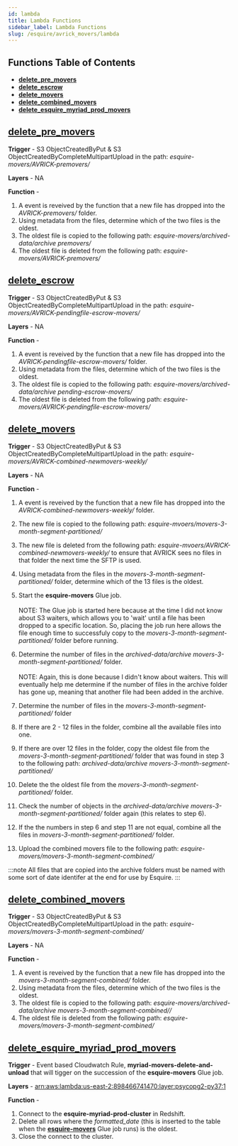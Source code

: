 ```yaml
---
id: lambda
title: Lambda Functions
sidebar_label: Lambda Functions
slug: /esquire/avrick_movers/lambda
---
```


## Functions Table of Contents
- [**delete_pre_movers**](#delete_pre_movers)
- [**delete_escrow**](#delete_escrow)
- [**delete_movers**](#delete_movers)
- [**delete_combined_movers**](#delete_combined_movers)
- [**delete_esquire_myriad_prod_movers**](#delete_esquire_myriad_prod_movers)





## [**delete_pre_movers**](https://us-east-2.console.aws.amazon.com/lambda/home?region=us-east-2#/functions/delete_pre_movers?tab=configuration)

**Trigger** - S3 ObjectCreatedByPut & S3 ObjectCreatedByCompleteMultipartUpload in the path: *esquire-movers/AVRICK-premovers/*

**Layers** - NA

**Function** - 
  1. A event is reveived by the function that a new file has dropped into the *AVRICK-premovers/* folder. 
  2. Using metadata from the files, determine which of the two files is the oldest. 
  3. The oldest file is copied to the following path: *esquire-movers/archived-data/archive premovers/* 
  4. The oldest file is deleted from the following path: *esquire-movers/AVRICK-premovers/*


## [**delete_escrow**](https://us-east-2.console.aws.amazon.com/lambda/home?region=us-east-2#/functions/delete_escrow?tab=configuration)

**Trigger** - S3 ObjectCreatedByPut & S3 ObjectCreatedByCompleteMultipartUpload in the path: *esquire-movers/AVRICK-pendingfile-escrow-movers/*

**Layers** - NA

**Function** - 
  1. A event is reveived by the function that a new file has dropped into the *AVRICK-pendingfile-escrow-movers/* folder. 
  2. Using metadata from the files, determine which of the two files is the oldest. 
  3. The oldest file is copied to the following path: *esquire-movers/archived-data/archive pending-escrow-movers/* 
  4. The oldest file is deleted from the following path: *esquire-movers/AVRICK-pendingfile-escrow-movers/*


## [**delete_movers**](https://us-east-2.console.aws.amazon.com/lambda/home?region=us-east-2#/functions/delete_movers?tab=configuration)

**Trigger** - S3 ObjectCreatedByPut & S3 ObjectCreatedByCompleteMultipartUpload in the path: *esquire-movers/AVRICK-combined-newmovers-weekly/*

**Layers** - NA

**Function** - 
  1. A event is reveived by the function that a new file has dropped into the *AVRICK-combined-newmovers-weekly/* folder. 
  2. The new file is copied to the following path: *esquire-mvoers/movers-3-month-segment-partitioned/*
  3. The new file is deleted from the following path: *esquire-mvoers/AVRICK-combined-newmovers-weekly/* to ensure that AVRICK sees no files in that folder the next time the SFTP is used.
  4. Using metadata from the files in the *movers-3-month-segment-partitioned/* folder, determine which of the 13 files is the oldest. 
  5. Start the **esquire-movers** Glue job. <br />
  <br /> NOTE: The Glue job is started here because at the time I did not know about S3 waiters, which allows you to 'wait' until a file has been dropped to a specific location. So, placing the job run here allows the file enough time to successfuly copy to the *movers-3-month-segment-partitioned/* folder before running. <br/>
  
  6. Determine the number of files in the *archived-data/archive movers-3-month-segment-partitioned/* folder. <br /> 
   <br /> NOTE: Again, this is done because I didn't know about waiters. This will eventually help me determine if the number of files in the archive folder has gone up, meaning that another file had been added in the archive. <br/>
   
  7. Determine the number of files in the *movers-3-month-segment-partitioned/* folder
  8. If there are 2 - 12 files in the folder, combine all the available files into one. 
  9. If there are over 12 files in the folder, copy the oldest file from the *movers-3-month-segment-partitioned/* folder that was found in step 3 to the following path: *archived-data/archive movers-3-month-segment-partitioned/*
  10. Delete the the oldest file from the *movers-3-month-segment-partitioned/* folder.
  11. Check the number of objects in the *archived-data/archive movers-3-month-segment-partitioned/* folder again (this relates to step 6). 
  12. If the the numbers in step 6 and step 11 are not equal, combine all the files in *movers-3-month-segment-partitioned/* folder. 
  13. Upload the combined movers file to the following path: *esquire-movers/movers-3-month-segment-combined/*
   
 :::note
 All files that are copied into the archive folders must be named with some sort of date identifer at the end for use by Esquire.
 :::


## [**delete_combined_movers**](https://us-east-2.console.aws.amazon.com/lambda/home?region=us-east-2#/functions/delete_combined_movers?tab=configuration)

**Trigger** - S3 ObjectCreatedByPut & S3 ObjectCreatedByCompleteMultipartUpload in the path: *esquire-movers/movers-3-month-segment-combined/*

**Layers** - NA

**Function** - 
  1. A event is reveived by the function that a new file has dropped into the *movers-3-month-segment-combined/* folder. 
  2. Using metadata from the files, determine which of the two files is the oldest. 
  3. The oldest file is copied to the following path: *esquire-movers/archived-data/archive movers-3-month-segment-combined//* 
  4. The oldest file is deleted from the following path: *esquire-movers/movers-3-month-segment-combined/*


## [**delete_esquire_myriad_prod_movers**](https://us-east-2.console.aws.amazon.com/lambda/home?region=us-east-2#/functions?f0=true&n0=false&op=and&v0=delete)

**Trigger** - Event based Cloudwatch Rule, **myriad-movers-delete-and-unload** that will tigger on the succession of the **esquire-movers** Glue job.

**Layers** - [arn:aws:lambda:us-east-2:898466741470:layer:psycopg2-py37:1](https://github.com/jetbridge/psycopg2-lambda-layer/blob/master/README.md)

**Function** - 
  1. Connect to the **esquire-myriad-prod-cluster** in Redshift. 
  2. Delete all rows where the *formatted_date* (this is inserted to the table when the [**esquire-movers**](https://us-east-2.console.aws.amazon.com/glue/home?region=us-east-2#editJob:isNewlyCreated=false;jobName=esquire-movers) Glue job runs) is the oldest. 
  3. Close the connect to the cluster. 
